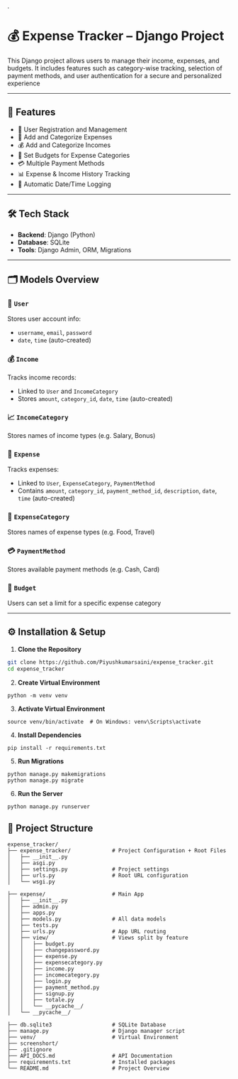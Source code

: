 .

# 💰 Expense Tracker – Django Project
This Django project allows users to manage their income, expenses, and budgets.
It includes features such as category-wise tracking, selection of payment methods, and user authentication for a secure and personalized experience

---

## 🚀 Features

- 👤 User Registration and Management
- 💸 Add and Categorize Expenses
- 💰 Add and Categorize Incomes
- 🎯 Set Budgets for Expense Categories
- 💳 Multiple Payment Methods
- 📊 Expense & Income History Tracking
- 📅 Automatic Date/Time Logging

---

## 🛠️ Tech Stack

- **Backend**: Django (Python)
- **Database**: SQLite
- **Tools**: Django Admin, ORM, Migrations

---

## 🗂️ Models Overview

### 👤 `User`
Stores user account info:
- `username`, `email`, `password`
- `date`, `time` (auto-created)

### 💰 `Income`
Tracks income records:
- Linked to `User` and `IncomeCategory`
- Stores `amount`, `category_id`, `date`, `time` (auto-created)


### 📈 `IncomeCategory`
Stores names of income types (e.g. Salary, Bonus)

### 💸 `Expense` 
Tracks expenses:
- Linked to `User`, `ExpenseCategory`, `PaymentMethod`
- Contains `amount`, `category_id`, `payment_method_id`, `description`, `date`, `time` (auto-created)

### 🧾 `ExpenseCategory`
Stores names of expense types (e.g. Food, Travel)

### 💳 `PaymentMethod`
Stores available payment methods (e.g. Cash, Card)

### 🎯 `Budget`
Users can set a limit for a specific expense category

---

## ⚙️ Installation & Setup

1. **Clone the Repository**

```bash
git clone https://github.com/Piyushkumarsaini/expense_tracker.git
cd expense_tracker
```

2. **Create Virtual Environment**
```venv
python -m venv venv
```
3. **Activate Virtual Environment**
```venv
source venv/bin/activate  # On Windows: venv\Scripts\activate
```

4. **Install Dependencies**
```
pip install -r requirements.txt
```

5. **Run Migrations**
```
python manage.py makemigrations
python manage.py migrate
```

6. **Run the Server**
```
python manage.py runserver
```



## 📁 Project Structure

```
expense_tracker/
├── expense_tracker/             # Project Configuration + Root Files
│   ├── __init__.py
│   ├── asgi.py
│   ├── settings.py              # Project settings
│   ├── urls.py                  # Root URL configuration
│   └── wsgi.py

├── expense/                     # Main App
│   ├── __init__.py
│   ├── admin.py
│   ├── apps.py
│   ├── models.py                # All data models
│   ├── tests.py
│   ├── urls.py                  # App URL routing
│   ├── view/                    # Views split by feature
│   │   ├── budget.py
│   │   ├── changepassword.py
│   │   ├── expense.py
│   │   ├── expensecategory.py
│   │   ├── income.py
│   │   ├── incomecategory.py
│   │   ├── login.py
│   │   ├── payment_method.py
│   │   ├── signup.py
│   │   ├── totale.py
│   │   └── __pycache__/
│   └── __pycache__/

├── db.sqlite3                   # SQLite Database
├── manage.py                    # Django manager script
├── venv/                        # Virtual Environment
├── screenshort/
├── .gitignore
├── API_DOCS.md                  # API Documentation
├── requirements.txt             # Installed packages
└── README.md                    # Project Overview
```
